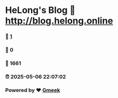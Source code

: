 # HeLong's Blog :link: http://blog.helong.online 
### :page_facing_up: [1](http://blog.helong.online/tag.html) 
### :speech_balloon: 0 
### :hibiscus: 1661 
### :alarm_clock: 2025-05-06 22:07:02 
### Powered by :heart: [Gmeek](https://github.com/Meekdai/Gmeek)
